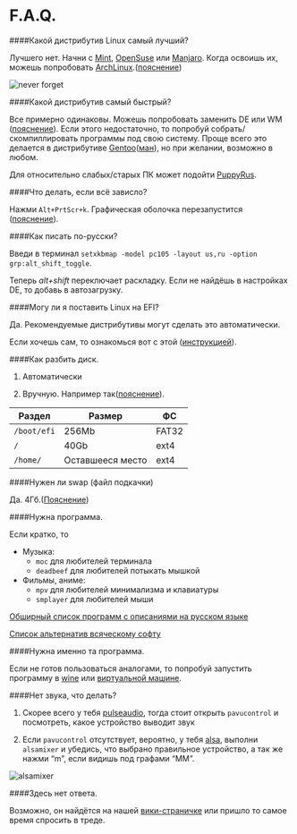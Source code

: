 # F.A.Q.

####Какой дистрибутив Linux самый лучший?

Лучшего нет. Начни с [Mint](https://linuxmint.com), [OpenSuse](https://ru.opensuse.org) или [Manjaro](https://manjaro.github.io).  Когда освоишь их, можешь попробовать [ArchLinux](https://www.archlinux.org).([пояснение](https://github.com/for2ch/Linux-F.A.Q/blob/master/resources/documets/%D0%94%D0%B8%D1%81%D1%82%D1%80%D0%B8%D0%B1%D1%83%D1%82%D0%B8%D0%B2%D1%8B.md))

![never forget](https://github.com/for2ch/Linux-F.A.Q/blob/master/resources/pictures/pnier.png)

####Какой дистрибутив самый быстрый?

Все примерно одинаковы. Можешь попробовать заменить DE или WM ([пояснение](https://github.com/for2ch/Linux-F.A.Q/blob/master/resources/documets/%D0%9E%20DE%20%D0%B8%20WM.md)). Если этого недостаточно, то попробуй собрать/скомпиллировать программы под свою систему. Проще всего это делается в дистрибутиве [Gentoo](https://www.gentoo.org/)([ман](https://github.com/for2ch/Linux-F.A.Q/blob/master/resources/documets/Gentoo.md)), но при желании, возможно в любом.

Для относительно слабых/старых ПК может подойти [PuppyRus](http://www.puppyrus.org/).

####Что делать, если всё зависло?

Нажми `Alt+PrtScr+k`. Графическая оболочка перезапустится ([пояснение](https://github.com/for2ch/Linux-F.A.Q/blob/master/resources/documets/Magic%20in%20SysRQ.md)).

####Как писать по-русски?

Введи в терминал `setxkbmap -model pc105 -layout us,ru -option grp:alt_shift_toggle`.

Теперь *alt+shift* переключает раскладку. Если не найдёшь в настройках DE, то добавь в автозагрузку.

####Могу ли я поставить Linux на EFI?

Да. Рекомендуемые дистрибутивы могут сделать это автоматически.

Если хочешь сам, то ознакомься вот с этой ([инструкцией](https://github.com/for2ch/Linux-F.A.Q/blob/master/resources/documets/%D0%98%D0%BD%D1%81%D1%82%D1%80%D1%83%D0%BA%D1%86%D0%B8%D1%8F%20%D0%BF%D0%BE%20%D1%83%D1%81%D1%82%D0%B0%D0%BD%D0%BE%D0%B2%D0%BA%D0%B5%20%D1%81%20EFI.md)).

####Как разбить диск.

1. Автоматически

2. Вручную. Например так([пояснение](https://github.com/for2ch/Linux-F.A.Q/blob/master/resources/documets/%D1%80%D0%B0%D0%B7%D0%BC%D0%B5%D1%82%D0%BA%D0%B0.md)).

| Раздел        | Размер        | ФС          |
| ------------- | ------------- | ----------- |
| `/boot/efi`  | 256Mb  | FAT32
| `/`  | 40Gb  | ext4
| `/home/`  | Оставшееся место  | ext4

####Нужен ли swap (файл подкачки)

Да. 4Гб.([Пояснение](https://github.com/for2ch/Linux-F.A.Q/blob/master/resources/documets/swap.md))

####Нужна программа.

Если кратко, то

* Музыка:
  * `moc` для любителей терминала
  * `deadbeef` для любителей потыкать мышкой
* Фильмы, аниме:
  * `mpv` для любителей минимализма и клавиатуры
  * `smplayer` для любителей мыши

[Обширный список программ с описаниями на русском языке](https://wiki.archlinux.org/index.php/List_of_applications_(%D0%A0%D1%83%D1%81%D1%81%D0%BA%D0%B8%D0%B9))

[Список альтернатив всяческому софту](https://alternativeto.net/)

####Нужна именно та программа.

Если не готов пользоваться аналогами, то попробуй запустить программу в [wine](https://ru.wikipedia.org/wiki/Wine) или [виртуальной машине](https://ru.wikipedia.org/wiki/Виртуальная_машина).

####Нет звука, что делать?

1. Скорее всего у тебя [pulseaudio](https://ru.wikipedia.org/wiki/PulseAudio), тогда стоит открыть `pavucontrol` и посмотреть, какое устройство выводит звук

2. Если `pavucontrol` отсутствует, вероятно, у тебя [alsa](https://ru.wikipedia.org/wiki/ALSA), выполни `alsamixer` и убедись, что выбрано правильное устройство, а так же нажми “m”, если видишь под графами “MM”.

![alsamixer](https://raw.githubusercontent.com/for2ch/Linux-F.A.Q/master/resources/pictures/alsamixer.png "alsamixer")

####Здесь нет ответа.

Возможно, он найдётся на нашей [вики-страничке](https://github.com/for2ch/Linux-F.A.Q/wiki) или пришло то самое время спросить в треде.
